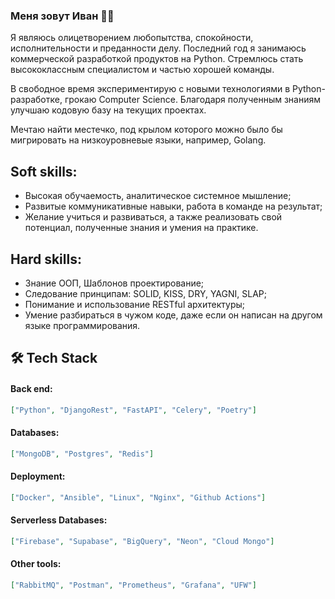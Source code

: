 
### Меня зовут Иван :man_technologist:
Я являюсь олицетворением любопытства, спокойности, исполнительности и преданности делу. Последний год я занимаюсь коммерческой разработкой продуктов на Python. Стремлюсь стать высококлассным специалистом и частью хорошей команды. 

В свободное время экспериментирую с новыми технологиями в Python-разработке, грокаю Computer Science. Благодаря  полученным знаниям улучшаю кодовую базу на текущих проектах. 

Мечтаю найти местечко, под крылом которого можно было бы мигрировать на низкоуровневые языки, например, Golang.

## Soft skills:
* Высокая обучаемость, аналитическое системное мышление;
* Развитые коммуникативные навыки, работа в команде на результат;
* Желание учиться и развиваться, а также реализовать свой потенциал, полученные знания и умения на практике.

## Hard skills:
* Знание ООП, Шаблонов проектирование;
* Следование принципам: SOLID, KISS, DRY, YAGNI, SLAP;
* Понимание и использование RESTful архитектуры;
* Умение разбираться в чужом коде, даже если он написан на другом языке программирования.

## 🛠️ Tech Stack


#### Back end:
```json
["Python", "DjangoRest", "FastAPI", "Celery", "Poetry"]
```

#### Databases:
```json
["MongoDB", "Postgres", "Redis"]
```

#### Deployment:

```json
["Docker", "Ansible", "Linux", "Nginx", "Github Actions"]
```

#### Serverless Databases:
```json
["Firebase", "Supabase", "BigQuery", "Neon", "Cloud Mongo"]
```

#### Other tools:
```json
["RabbitMQ", "Postman", "Prometheus", "Grafana", "UFW"]
```




